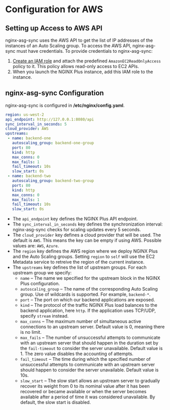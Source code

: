 # Configuration for AWS

## Setting up Access to AWS API

nginx-asg-sync uses the AWS API to get the list of IP addresses of the instances of an Auto Scaling group. To access the AWS API, nginx-asg-sync must have credentials. To provide credentials to nginx-asg-sync:

1. [Create an IAM role](http://docs.aws.amazon.com/AWSEC2/latest/UserGuide/iam-roles-for-amazon-ec2.html) and attach the predefined `AmazonEC2ReadOnlyAccess` policy to it. This policy allows read-only access to EC2 APIs.
2. When you launch the NGINX Plus instance, add this IAM role to the instance.

## nginx-asg-sync Configuration

nginx-asg-sync is configured in **/etc/nginx/config.yaml**.


```yaml
region: us-west-2
api_endpoint: http://127.0.0.1:8080/api
sync_interval_in_seconds: 5
cloud_provider: AWS
upstreams:
 - name: backend-one
   autoscaling_group: backend-one-group
   port: 80
   kind: http
   max_conns: 0
   max_fails: 1
   fail_timeout: 10s
   slow_start: 0s
 - name: backend-two
   autoscaling_group: backend-two-group
   port: 80
   kind: http
   max_conns: 0
   max_fails: 1
   fail_timeout: 10s
   slow_start: 0s
```

* The `api_endpoint` key defines the NGINX Plus API endpoint.
* The `sync_interval_in_seconds` key defines the synchronization interval: nginx-asg-sync checks for scaling updates every 5 seconds.
* The `cloud_provider` key defines a cloud provider that will be used. The default is `AWS`. This means the key can be empty if using AWS. Possible values are: `AWS`, `Azure`.
* The `region` key defines the AWS region where we deploy NGINX Plus and the Auto Scaling groups. Setting `region` to `self` will use the EC2 Metadata service to retreive the region of the current instance.
* The `upstreams` key defines the list of upstream groups. For each upstream group we specify:
  * `name` – The name we specified for the upstream block in the NGINX Plus configuration.
  * `autoscaling_group` – The name of the corresponding Auto Scaling group. Use of wildcards is supported. For example, `backend-*`.
  * `port` – The port on which our backend applications are exposed.
  * `kind` – The protocol of the traffic NGINX Plus load balances to the backend application, here `http`. If the application uses TCP/UDP, specify `stream` instead.
  * `max_conns` – The maximum number of simultaneous active connections to an upstream server. Default value is 0, meaning there is no limit.
  * `max_fails` – The number of unsuccessful attempts to communicate with an upstream server that should happen in the duration set by the `fail-timeout` to consider the server unavailable. Default value is 1. The zero value disables the accounting of attempts.
  * `fail_timeout` – The time during which the specified number of unsuccessful attempts to communicate with an upstream server should happen to consider the server unavailable. Default value is 10s.
  * `slow_start` – The slow start allows an upstream server to gradually recover its weight from 0 to its nominal value after it has been recovered or became available or when the server becomes available after a period of time it was considered unavailable. By default, the slow start is disabled.